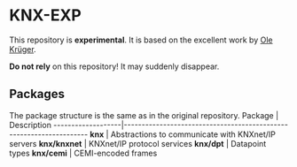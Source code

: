 # KNX-EXP

This repository is **experimental**. It is based on the excellent work by [Ole Krüger](https://github.com/vapourismo/knx-go).

**Do not rely** on this repository! It may suddenly disappear.

## Packages

The package structure is the same as in the original repository.
 Package           | Description
-------------------|--------------------------------------------------------------------
 **knx**           | Abstractions to communicate with KNXnet/IP servers
 **knx/knxnet**    | KNXnet/IP protocol services
 **knx/dpt**       | Datapoint types
 **knx/cemi**      | CEMI-encoded frames

